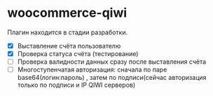 woocommerce-qiwi
=======================

Плагин находится в стадии разработки.
- [x] Выставление счёта пользователю
- [x] Проверка статуса счёта (тестирование)
- [ ] Проверка валидности данных сразу после выставления счёта
- [ ] Многоступенчатая авторизация: сначала по паре base64(логин:пароль) , затем по подписи(сейчас авторизация только по подписи и IP QIWI серверов)